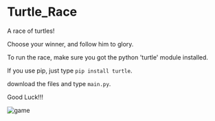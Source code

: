 # Turtle_Race

A race of turtles! 

Choose your winner, and follow him to glory.

To run the race, make sure you got the python 'turtle' module installed.

If you use pip, just type  `pip install turtle`.

download the files and type `main.py`.

Good Luck!!!

![game](https://user-images.githubusercontent.com/48291816/129575801-ca068521-a51f-4520-b8c5-492e54eb28c4.png)

